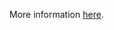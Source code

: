 More information [here](https://docs.prismacloud.io/en/enterprise-edition/policy-reference/aws-policies/aws-general-policies/bc-aws-363).
